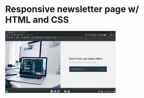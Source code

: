 # Responsive newsletter page w/ HTML and CSS

<img src="screenshots/p1.png" alt="screenshot" width="70%"/>